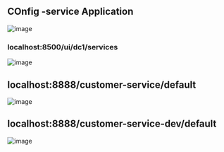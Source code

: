 
## COnfig -service Application 

![image](https://github.com/hayatelallaouy01/Micro-Services-Architecture-Ecom-emsi/assets/123452386/d2740856-253c-4b51-a4db-6d6502e66485)

### localhost:8500/ui/dc1/services

![image](https://github.com/hayatelallaouy01/Micro-Services-Architecture-Ecom-emsi/assets/123452386/0d07de5f-d25d-40cf-b474-c77a0426f396)

## localhost:8888/customer-service/default

![image](https://github.com/hayatelallaouy01/Micro-Services-Architecture-Ecom-emsi/assets/123452386/b14fa817-535b-4378-9177-a6a57a4c4e9d)

## localhost:8888/customer-service-dev/default

![image](https://github.com/hayatelallaouy01/Micro-Services-Architecture-Ecom-emsi/assets/123452386/ea746d2e-fe6a-40d2-868e-005625b6439d)
